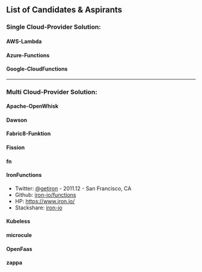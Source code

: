 ## List of Candidates & Aspirants

### Single Cloud-Provider Solution:
#### AWS-Lambda
#### Azure-Functions
#### Google-CloudFunctions

---

### Multi Cloud-Provider Solution:
#### Apache-OpenWhisk
#### Dawson
#### Fabric8-Funktion
#### Fission
#### fn
#### IronFunctions
- Twitter: [@getiron](https://twitter.com/getiron) - 2011.12 - San Francisco, CA
- Github: [iron-io/functions](https://github.com/iron-io/functions)
- HP: https://www.iron.io/
- Stackshare: [iron-io](https://stackshare.io/iron-io)
#### Kubeless
#### microcule
#### OpenFaas
#### zappa
